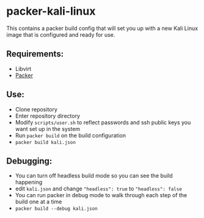 # packer-kali-linux
This contains a packer build config that will set you up with a new 
Kali Linux image that is configured and ready for use.

## Requirements:
* Libvirt
* [Packer](https://www.packer.io/downloads.html)

## Use:
* Clone repository
* Enter repository directory
* Modify `scripts/user.sh` to reflect passwords and ssh public keys you want set up in the system
* Run `packer build` on the build configuration
 * `packer build kali.json`
 
## Debugging:
* You can turn off headless build mode so you can see the build happening
 * edit `kali.json` and change `"headless": true` to `"headless": false`
* You can run packer in debug mode to walk through each step of the build one at a time
 * `packer build --debug kali.json`
